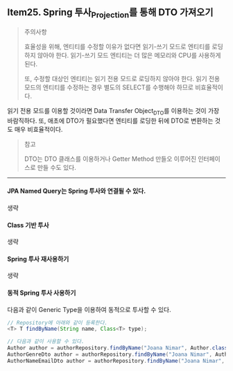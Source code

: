 ## Item25. Spring 투사<sub>Projection</sub>를 통해 DTO 가져오기

> 주의사항
> 
> 효율성을 위해, 엔티티를 수정할 이유가 없다면 읽기-쓰기 모드로 엔티티를 로딩하지 않아야 한다. 
> 읽기-쓰기 모드 엔티티는 더 많은 메모리와 CPU를 사용하게 된다.
> 
> 또, 수정할 대상인 엔티티는 읽기 전용 모드로 로딩하지 않아야 한다.
> 읽기 전용 모드의 엔티티를 수정하는 경우 별도의 SELECT를 수행해야 하므로 비효율적이다.

읽기 전용 모드를 이용할 것이라면 Data Transfer Object<sub>DTO</sub>를 이용하는 것이 가장 바람직하다.
또, 애초에 DTO가 필요했다면 엔티티를 로딩한 뒤에 DTO로 변환하는 것도 매우 비효율적이다.

> 참고
> 
> DTO는 DTO 클래스를 이용하거나 Getter Method 만들오 이루어진 인터페이스로 만들 수도 있다.

---

#### JPA Named Query는 Spring 투사와 연결될 수 있다.

생략

#### Class 기반 투사

생략

#### Spring 투사 재사용하기

생략

#### 동적 Spring 투사 사용하기

다음과 같이 Generic Type을 이용하여 동적으로 투사할 수 있다.

```java
// Repository에 아래와 같이 등록한다.
<T> T findByName(String name, Class<T> type);

// 다음과 같이 사용할 수 있다.
Author author = authorRepository.findByName("Joana Nimar", Author.class);
AuthorGenreDto author = authorRepository.findByName("Joana Nimar", AuthorGenreDto.class);
AuthorNameEmailDto author = authorRepository.findByName("Joana Nimar", AuthorNameEmailDto.class);
```

